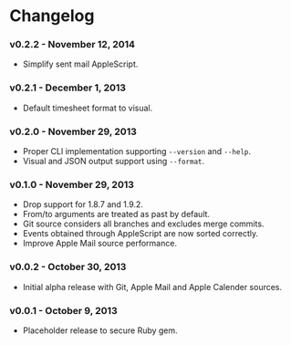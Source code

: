# Changelog

### v0.2.2 - November 12, 2014

- Simplify sent mail AppleScript.

### v0.2.1 - December 1, 2013

- Default timesheet format to visual.

### v0.2.0 - November 29, 2013

- Proper CLI implementation supporting `--version` and `--help`.
- Visual and JSON output support using `--format`.

### v0.1.0 - November 29, 2013

- Drop support for 1.8.7 and 1.9.2.
- From/to arguments are treated as past by default.
- Git source considers all branches and excludes merge commits.
- Events obtained through AppleScript are now sorted correctly.
- Improve Apple Mail source performance.

### v0.0.2 - October 30, 2013

- Initial alpha release with Git, Apple Mail and Apple Calender sources.

### v0.0.1 - October 9, 2013

- Placeholder release to secure Ruby gem.
